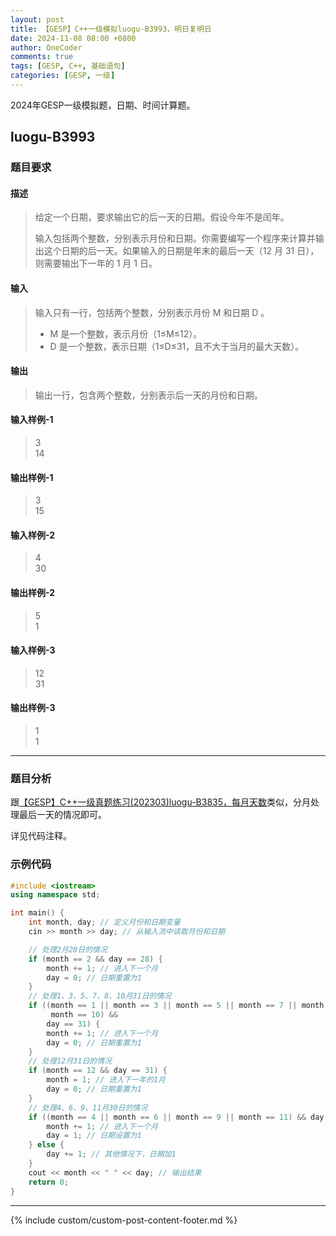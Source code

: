 ```yaml
---
layout: post
title: 【GESP】C++一级模拟luogu-B3993，明日复明日
date: 2024-11-08 08:00 +0800
author: OneCoder
comments: true
tags: [GESP, C++, 基础语句]
categories: [GESP, 一级]
---
```

2024年GESP一级模拟题，日期、时间计算题。

<!--more-->

## luogu-B3993

### 题目要求

#### 描述

>给定一个日期，要求输出它的后一天的日期。假设今年不是闰年。
>
>输入包括两个整数，分别表示月份和日期。你需要编写一个程序来计算并输出这个日期的后一天。如果输入的日期是年末的最后一天（12 月 31 日），则需要输出下一年的 1 月 1 日。

#### 输入

>输入只有一行，包括两个整数，分别表示月份 M 和日期 D 。
>
> - M 是一个整数，表示月份（1≤M≤12）。
> - D 是一个整数，表示日期（1≤D≤31，且不大于当月的最大天数）。

#### 输出

>输出一行，包含两个整数，分别表示后一天的月份和日期。

#### 输入样例-1

>3  
>14

#### 输出样例-1

>3  
>15

#### 输入样例-2

>4  
>30

#### 输出样例-2

>5  
>1

#### 输入样例-3

>12  
>31

#### 输出样例-3

>1  
>1

---

### 题目分析

跟[【GESP】C++一级真题练习(202303)luogu-B3835，每月天数](https://www.coderli.com/gesp-1-luogu-b3835/)类似，分月处理最后一天的情况即可。

详见代码注释。

### 示例代码

```cpp
#include <iostream>
using namespace std;

int main() {
    int month, day; // 定义月份和日期变量
    cin >> month >> day; // 从输入流中读取月份和日期

    // 处理2月28日的情况
    if (month == 2 && day == 28) {
        month += 1; // 进入下一个月
        day = 0; // 日期重置为1
    }
    // 处理1、3、5、7、8、10月31日的情况
    if ((month == 1 || month == 3 || month == 5 || month == 7 || month == 8 ||
         month == 10) &&
        day == 31) {
        month += 1; // 进入下一个月
        day = 0; // 日期重置为1
    }
    // 处理12月31日的情况
    if (month == 12 && day == 31) {
        month = 1; // 进入下一年的1月
        day = 0; // 日期重置为1
    }
    // 处理4、6、9、11月30日的情况
    if ((month == 4 || month == 6 || month == 9 || month == 11) && day == 30) {
        month += 1; // 进入下一个月
        day = 1; // 日期设置为1
    } else {
        day += 1; // 其他情况下，日期加1
    }
    cout << month << " " << day; // 输出结果
    return 0;
}
```

---

{% include custom/custom-post-content-footer.md %}

